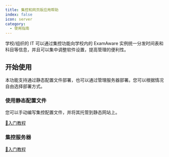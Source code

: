 ```yaml
---
title: 集控和网页版应用帮助
index: false
icon: server
category:
  - 使用指南
---
```


学校/组织的 IT 可以通过集控功能向学校内的 ExamAware 实例统一分发时间表和科目等信息，并且可以集中调整软件设置，提高管理的便利性。

<a id="get-started"></a>

## 开始使用

本功能支持通过静态配置文件部署，也可以通过管理服务器部署。您可以根据情况自由选择部署方式。

<a id="get-started-static"></a>

### 使用静态配置文件

您可以手动编写集控配置文件，并将其托管到静态网站上。

[🚀入门教程](/examschedule/management-config.md)

<a id="get-started-server"></a>

### 集控服务器

[🚀入门教程](/examcloud/client-identify.md)

<a id="get-started-compare"></a>
